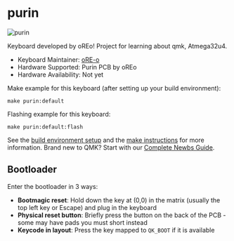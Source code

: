 # purin

![purin](https://i.imgur.com/ig8DWEF.jpg)

Keyboard developed by oREo!
Project for learning about qmk, Atmega32u4.

* Keyboard Maintainer: [oRE-o](https://github.com/oRE-o)
* Hardware Supported: Purin PCB by oREo
* Hardware Availability: Not yet

Make example for this keyboard (after setting up your build environment):

    make purin:default

Flashing example for this keyboard:

    make purin:default:flash

See the [build environment setup](https://docs.qmk.fm/#/getting_started_build_tools) and the [make instructions](https://docs.qmk.fm/#/getting_started_make_guide) for more information. Brand new to QMK? Start with our [Complete Newbs Guide](https://docs.qmk.fm/#/newbs).

## Bootloader

Enter the bootloader in 3 ways:

* **Bootmagic reset**: Hold down the key at (0,0) in the matrix (usually the top left key or Escape) and plug in the keyboard
* **Physical reset button**: Briefly press the button on the back of the PCB - some may have pads you must short instead
* **Keycode in layout**: Press the key mapped to `QK_BOOT` if it is available
